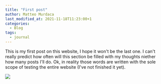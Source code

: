 ```yaml
---
title: "First post"
author: Matteo Murdaca
last_modified_at: 2021-11-18T11:23:00+1
categories:
  - Blog
tags:
  - journal
---
```


This is my first post on this website, I hope it won't be the last one.
I can't really predict how often will this section be filled with my thoughts niether how many posts I'll do.
Ok, in reality those words are written with the sole scope of testing the entire website (I've not finished it yet).

![](https://images.unsplash.com/photo-1486312338219-ce68d2c6f44d?ixid=MnwxMjA3fDB8MHxwaG90by1wYWdlfHx8fGVufDB8fHx8&ixlib=rb-1.2.1&auto=format&fit=crop&w=1652&q=80)
